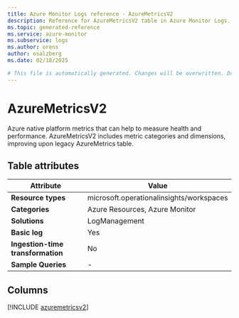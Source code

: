 ```yaml
---
title: Azure Monitor Logs reference - AzureMetricsV2
description: Reference for AzureMetricsV2 table in Azure Monitor Logs.
ms.topic: generated-reference
ms.service: azure-monitor
ms.subservice: logs
ms.author: orens
author: osalzberg
ms.date: 02/18/2025

# This file is automatically generated. Changes will be overwritten. Do not change this file directly.
---
```


# AzureMetricsV2

Azure native platform metrics that can help to measure health and performance. AzureMetricsV2 includes metric categories and dimensions, improving upon legacy AzureMetrics table.


## Table attributes

|Attribute|Value|
|---|---|
|**Resource types**|microsoft.operationalinsights/workspaces|
|**Categories**|Azure Resources, Azure Monitor|
|**Solutions**| LogManagement|
|**Basic log**|Yes|
|**Ingestion-time transformation**|No|
|**Sample Queries**|-|



## Columns
  
[!INCLUDE [azuremetricsv2](~/reusable-content/ce-skilling/azure/includes/azure-monitor/reference/tables/azuremetricsv2-include.md)]
